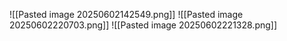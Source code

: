 ![[Pasted image 20250602142549.png]]
![[Pasted image 20250602220703.png]]
![[Pasted image 20250602221328.png]]